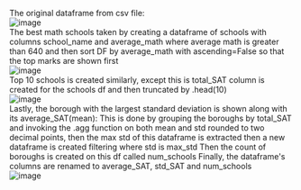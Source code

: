 The original dataframe from csv file:   
![image](https://github.com/user-attachments/assets/7ae97597-0de4-4beb-a12b-ed7d816f0f37)  
The best math schools taken by creating a dataframe of schools with columns school_name and average_math where average math is greater than 640 
and then sort DF by average_math with ascending=False so that the top marks are shown first  
![image](https://github.com/user-attachments/assets/ea87c14f-a1e1-4d2f-8f10-679f07fb2f26)   
Top 10 schools is created similarly, except this is total_SAT column is created for the schools df and then truncated by .head(10)   
![image](https://github.com/user-attachments/assets/21bab2b8-3456-468d-87bd-cd27b0909baf)   
Lastly, the borough with the largest standard deviation is shown along with its average_SAT(mean):
This is done by grouping the boroughs by total_SAT and invoking the .agg function on both mean and std rounded to two decimal points, then the max std of this 
dataframe is extracted then a new dataframe is created filtering where std is max_std
Then the count of boroughs is created on this df called num_schools
Finally, the dataframe's columns are renamed to average_SAT, std_SAT and num_schools   
![image](https://github.com/user-attachments/assets/80709cd9-0d02-4a80-bdfb-8f404b467fe2)



